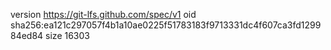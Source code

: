 version https://git-lfs.github.com/spec/v1
oid sha256:ea121c297057f4b1a10ae0225f51783183f9713331dc4f607ca3fd129984ed84
size 16303

